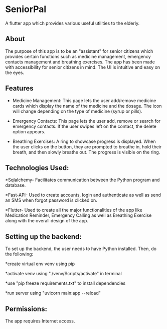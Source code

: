 # SeniorPal

A flutter app which provides various useful utilities to the elderly.

## About

The purpose of this app is to be an "assistant" for senior citizens which provides certain functions such as medicine management, emergency contacts management and breathing exercises. The app has been made with accessibility for senior citizens in mind. The UI is intuitive and easy on the eyes.

## Features

* Medicine Management:
      This page lets the user add/remove medicine cards which display the name of the medicine and the dosage. The icon will change depending on the type of medicine           (syrup or pills).
      
* Emergency Contacts:
      This page lets the user add, remove or search for emergency contacts. If the user swipes left on the contact, the delete option appears. 
      
* Breathing Exercises:
      A ring to showcase progress is displayed. When the user clicks on the button, they are prompted to breathe in, hold their breath, and then slowly breathe out. The         progress is visible on the ring.
      
## Technologies Used:

*Sqlalchemy- Facilitates communication between the Python program and database.

*Fast-API- Used to create accounts, login and authenticate as well as send an SMS when forgot password is clicked on.

*Flutter- Used to create all the major functionalities of the app like Medication Reminder, Emergency Calling as well as Breathing Exercise along with the overall design of the app.

## Setting up the backend:

To set up the backend, the user needs to have Python installed. Then, do the following: 

*create virtual env venv using pip

*activate venv using "./venv/Scripts/activate" in terminal

*use "pip freeze requirements.txt" to install dependencies

*run server using "uvicorn main:app --reload" 

## Permissions:

The app requires Internet access.
